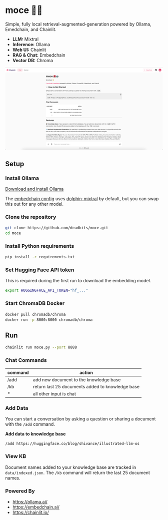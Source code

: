 # moce 🌺🤖

Simple, fully local retrieval-augmented-generation powered by Ollama, Emedchain, and Chainlit.

* **LLM:** Mixtral
* **Inference:** Ollama
* **Web UI:** Chainlit
* **RAG & Chat:** Embedchain
* **Vector DB:** Chroma

![chainlit ui](data/assets/chainlit_ui.png)

## Setup

### Install Ollama

[Download and install Ollama](https://ollama.ai/library/dolphin-mixtral)

The [embedchain config](data/config.yaml) uses [dolphin-mixtral](https://ollama.ai/library/dolphin-mixtral) by default, but you can swap this out for any other model.

### Clone the repository

```bash
git clone https://github.com/deadbits/moce.git
cd moce
```

### Install Python requirements

```bash
pip install -r requirements.txt
```

### Set Hugging Face API token
This is required during the first run to download the embedding model.

```bash
export HUGGINGFACE_API_TOKEN="hf_..."
```

### Start ChromaDB Docker
```bash
docker pull chromadb/chroma
docker run -p 8000:8000 chromadb/chroma
```

## Run
```bash
chainlit run moce.py --port 8888
```

### Chat Commands
| **command** | **action**                                       |
|-------------|--------------------------------------------------|
| /add        | add new document to the knowledge base           |
| /kb         | return last 25 documents added to knowledge base |
| *           | all other input is chat                          |

### Add Data
You can start a conversation by asking a question or sharing a document with the `/add` command.

**Add data to knowledge base**

```
/add https://huggingface.co/blog/shivance/illustrated-llm-os
```

### View KB
Document names added to your knowledge base are tracked in `data/indexed.json`.
The `/kb` command will return the last 25 document names.

### Powered By
* https://ollama.ai/
* https://embedchain.ai/
* https://chainlit.io/